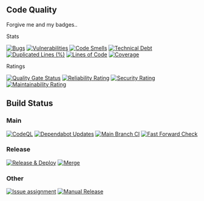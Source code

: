 ## Code Quality

Forgive me and my badges..

Stats

[![Bugs](https://sonarcloud.io/api/project_badges/measure?project=homeassistant-extras_room-summary-card&metric=bugs)](https://sonarcloud.io/summary/new_code?id=homeassistant-extras_room-summary-card)
[![Vulnerabilities](https://sonarcloud.io/api/project_badges/measure?project=homeassistant-extras_room-summary-card&metric=vulnerabilities)](https://sonarcloud.io/summary/new_code?id=homeassistant-extras_room-summary-card)
[![Code Smells](https://sonarcloud.io/api/project_badges/measure?project=homeassistant-extras_room-summary-card&metric=code_smells)](https://sonarcloud.io/summary/new_code?id=homeassistant-extras_room-summary-card)
[![Technical Debt](https://sonarcloud.io/api/project_badges/measure?project=homeassistant-extras_room-summary-card&metric=sqale_index)](https://sonarcloud.io/summary/new_code?id=homeassistant-extras_room-summary-card)
[![Duplicated Lines (%)](https://sonarcloud.io/api/project_badges/measure?project=homeassistant-extras_room-summary-card&metric=duplicated_lines_density)](https://sonarcloud.io/summary/new_code?id=homeassistant-extras_room-summary-card)
[![Lines of Code](https://sonarcloud.io/api/project_badges/measure?project=homeassistant-extras_room-summary-card&metric=ncloc)](https://sonarcloud.io/summary/new_code?id=homeassistant-extras_room-summary-card)
[![Coverage](https://sonarcloud.io/api/project_badges/measure?project=homeassistant-extras_room-summary-card&metric=coverage)](https://sonarcloud.io/summary/new_code?id=homeassistant-extras_room-summary-card)

Ratings

[![Quality Gate Status](https://sonarcloud.io/api/project_badges/measure?project=homeassistant-extras_room-summary-card&metric=alert_status)](https://sonarcloud.io/summary/new_code?id=homeassistant-extras_room-summary-card)
[![Reliability Rating](https://sonarcloud.io/api/project_badges/measure?project=homeassistant-extras_room-summary-card&metric=reliability_rating)](https://sonarcloud.io/summary/new_code?id=homeassistant-extras_room-summary-card)
[![Security Rating](https://sonarcloud.io/api/project_badges/measure?project=homeassistant-extras_room-summary-card&metric=security_rating)](https://sonarcloud.io/summary/new_code?id=homeassistant-extras_room-summary-card)
[![Maintainability Rating](https://sonarcloud.io/api/project_badges/measure?project=homeassistant-extras_room-summary-card&metric=sqale_rating)](https://sonarcloud.io/summary/new_code?id=homeassistant-extras_room-summary-card)

## Build Status

### Main

[![CodeQL](https://github.com/homeassistant-extras/room-summary-card/actions/workflows/github-code-scanning/codeql/badge.svg?branch=main)](https://github.com/homeassistant-extras/room-summary-card/actions/workflows/github-code-scanning/codeql)
[![Dependabot Updates](https://github.com/homeassistant-extras/room-summary-card/actions/workflows/dependabot/dependabot-updates/badge.svg?branch=main)](https://github.com/homeassistant-extras/room-summary-card/actions/workflows/dependabot/dependabot-updates)
[![Main Branch CI](https://github.com/homeassistant-extras/room-summary-card/actions/workflows/main-ci.yaml/badge.svg?branch=main)](https://github.com/homeassistant-extras/room-summary-card/actions/workflows/main-ci.yaml)
[![Fast Forward Check](https://github.com/homeassistant-extras/room-summary-card/actions/workflows/pull_request.yaml/badge.svg?branch=main)](https://github.com/homeassistant-extras/room-summary-card/actions/workflows/pull_request.yaml)

### Release

[![Release & Deploy](https://github.com/homeassistant-extras/room-summary-card/actions/workflows/release-cd.yaml/badge.svg)](https://github.com/homeassistant-extras/room-summary-card/actions/workflows/release-cd.yaml)
[![Merge](https://github.com/homeassistant-extras/room-summary-card/actions/workflows/merge.yaml/badge.svg)](https://github.com/homeassistant-extras/room-summary-card/actions/workflows/merge.yaml)

### Other

[![Issue assignment](https://github.com/homeassistant-extras/room-summary-card/actions/workflows/assign.yaml/badge.svg)](https://github.com/homeassistant-extras/room-summary-card/actions/workflows/assign.yaml)
[![Manual Release](https://github.com/homeassistant-extras/room-summary-card/actions/workflows/manual-release.yaml/badge.svg)](https://github.com/homeassistant-extras/room-summary-card/actions/workflows/manual-release.yaml)
